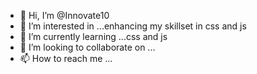- 👋 Hi, I’m @Innovate10
- 👀 I’m interested in ...enhancing my skillset in css and js
- 🌱 I’m currently learning ...css and js
- 💞️ I’m looking to collaborate on ...
- 📫 How to reach me ...

<!---
Innovate10/Innovate10 is a ✨ special ✨ repository because its `README.md` (this file) appears on your GitHub profile.
You can click the Preview link to take a look at your changes.
--->
